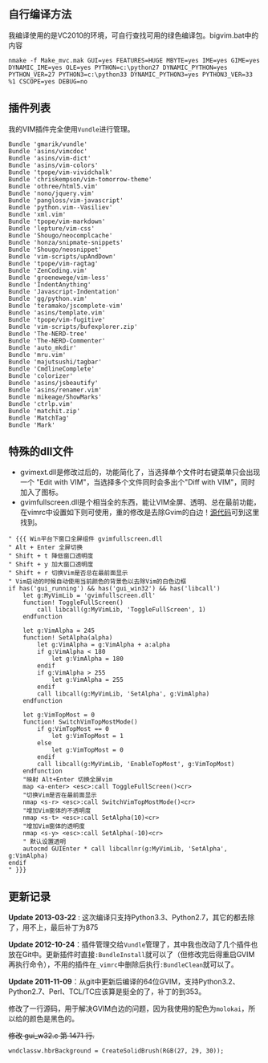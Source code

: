 ## 自行编译方法

我编译使用的是VC2010的环境，可自行查找可用的绿色编译包。bigvim.bat中的内容

```text
nmake -f Make_mvc.mak GUI=yes FEATURES=HUGE MBYTE=yes IME=yes GIME=yes DYNAMIC_IME=yes OLE=yes PYTHON=c:\python27 DYNAMIC_PYTHON=yes PYTHON_VER=27 PYTHON3=c:\python33 DYNAMIC_PYTHON3=yes PYTHON3_VER=33 %1 CSCOPE=yes DEBUG=no
```

## 插件列表

我的VIM插件完全使用`Vundle`进行管理。

``` vim
Bundle 'gmarik/vundle'
Bundle 'asins/vimcdoc'
Bundle 'asins/vim-dict'
Bundle 'asins/vim-colors'
Bundle 'tpope/vim-vividchalk'
Bundle 'chriskempson/vim-tomorrow-theme'
Bundle 'othree/html5.vim'
Bundle 'nono/jquery.vim'
Bundle 'pangloss/vim-javascript'
Bundle 'python.vim--Vasiliev'
Bundle 'xml.vim'
Bundle 'tpope/vim-markdown'
Bundle 'lepture/vim-css'
Bundle 'Shougo/neocomplcache'
Bundle 'honza/snipmate-snippets'
Bundle 'Shougo/neosnippet'
Bundle 'vim-scripts/upAndDown'
Bundle 'tpope/vim-ragtag'
Bundle 'ZenCoding.vim'
Bundle 'groenewege/vim-less'
Bundle 'IndentAnything'
Bundle 'Javascript-Indentation'
Bundle 'gg/python.vim'
Bundle 'teramako/jscomplete-vim'
Bundle 'asins/template.vim'
Bundle 'tpope/vim-fugitive'
Bundle 'vim-scripts/bufexplorer.zip'
Bundle 'The-NERD-tree'
Bundle 'The-NERD-Commenter'
Bundle 'auto_mkdir'
Bundle 'mru.vim'
Bundle 'majutsushi/tagbar'
Bundle 'CmdlineComplete'
Bundle 'colorizer'
Bundle 'asins/jsbeautify'
Bundle 'asins/renamer.vim'
Bundle 'mikeage/ShowMarks'
Bundle 'ctrlp.vim'
Bundle 'matchit.zip'
Bundle 'MatchTag'
Bundle 'Mark'
```

## 特殊的dll文件

  - gvimext.dll是修改过后的，功能简化了，当选择单个文件时右键菜单只会出现一个 "Edit with VIM"，当选择多个文件同时会多出个"Diff with VIM"，同时加入了图标。
  - gvimfullscreen.dll是个相当全的东西，能让VIM全屏、透明、总在最前功能，在vimrc中设置如下则可使用，重的修改是去除Gvim的白边！[源代码](http://github.com/asins/gvimfullscreen_win32)可到这里找到。

``` vim
" {{{ Win平台下窗口全屏组件 gvimfullscreen.dll
" Alt + Enter 全屏切换
" Shift + t 降低窗口透明度
" Shift + y 加大窗口透明度
" Shift + r 切换Vim是否总在最前面显示
" Vim启动的时候自动使用当前颜色的背景色以去除Vim的白色边框
if has('gui_running') && has('gui_win32') && has('libcall')
    let g:MyVimLib = 'gvimfullscreen.dll'
    function! ToggleFullScreen()
        call libcall(g:MyVimLib, 'ToggleFullScreen', 1)
    endfunction

    let g:VimAlpha = 245
    function! SetAlpha(alpha)
        let g:VimAlpha = g:VimAlpha + a:alpha
        if g:VimAlpha < 180
            let g:VimAlpha = 180
        endif
        if g:VimAlpha > 255
            let g:VimAlpha = 255
        endif
        call libcall(g:MyVimLib, 'SetAlpha', g:VimAlpha)
    endfunction

    let g:VimTopMost = 0
    function! SwitchVimTopMostMode()
        if g:VimTopMost == 0
            let g:VimTopMost = 1
        else
            let g:VimTopMost = 0
        endif
        call libcall(g:MyVimLib, 'EnableTopMost', g:VimTopMost)
    endfunction
    "映射 Alt+Enter 切换全屏vim
    map <a-enter> <esc>:call ToggleFullScreen()<cr>
    "切换Vim是否在最前面显示
    nmap <s-r> <esc>:call SwitchVimTopMostMode()<cr>
    "增加Vim窗体的不透明度
    nmap <s-t> <esc>:call SetAlpha(10)<cr>
    "增加Vim窗体的透明度
    nmap <s-y> <esc>:call SetAlpha(-10)<cr>
    " 默认设置透明
    autocmd GUIEnter * call libcallnr(g:MyVimLib, 'SetAlpha', g:VimAlpha)
endif
" }}}
```


## 更新记录

**Update 2013-03-22** : 这次编译只支持Python3.3、Python2.7，其它的都去除了，用不上，最后补丁为875

**Update 2012-10-24**：插件管理交给`Vundle`管理了，其中我也改动了几个插件也放在Git中。更新插件时直接`:BundleInstall`就可以了（但修改完后得重启GVIM再执行命令），不用的插件在`_vimrc`中删除后执行`:BundleClean`就可以了。

**Update 2011-11-09**：从git中更新后编译的64位GVIM，支持Python3.2、Python2.7、Perl、TCL/TC应该算是挺全的了，补丁的到353。

修改了一行源码，用于解决GVIM白边的问题，因为我使用的配色为`molokai`，所以给的颜色是黑色的。

~~修改 gui_w32.c  第 1471 行.~~

    wndclassw.hbrBackground = CreateSolidBrush(RGB(27, 29, 30));
